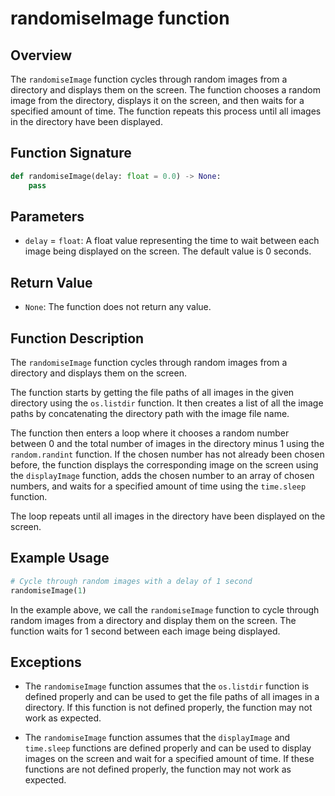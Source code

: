 # randomiseImage function

## Overview

The `randomiseImage` function cycles through random images from a directory and displays them on the screen. The function chooses a random image from the directory, displays it on the screen, and then waits for a specified amount of time. The function repeats this process until all images in the directory have been displayed.

## Function Signature

```py
def randomiseImage(delay: float = 0.0) -> None:
    pass
```

## Parameters

- `delay` = `float`: A float value representing the time to wait between each image being displayed on the screen. The default value is 0 seconds.

## Return Value

- `None`: The function does not return any value.

## Function Description

The `randomiseImage` function cycles through random images from a directory and displays them on the screen.

The function starts by getting the file paths of all images in the given directory using the `os.listdir` function. It then creates a list of all the image paths by concatenating the directory path with the image file name.

The function then enters a loop where it chooses a random number between 0 and the total number of images in the directory minus 1 using the `random.randint` function. If the chosen number has not already been chosen before, the function displays the corresponding image on the screen using the `displayImage` function, adds the chosen number to an array of chosen numbers, and waits for a specified amount of time using the `time.sleep` function.

The loop repeats until all images in the directory have been displayed on the screen.

## Example Usage

```py
# Cycle through random images with a delay of 1 second
randomiseImage(1)
```

In the example above, we call the `randomiseImage` function to cycle through random images from a directory and display them on the screen. The function waits for 1 second between each image being displayed.

## Exceptions

- The `randomiseImage` function assumes that the `os.listdir` function is defined properly and can be used to get the file paths of all images in a directory. If this function is not defined properly, the function may not work as expected.

- The `randomiseImage` function assumes that the `displayImage` and `time.sleep` functions are defined properly and can be used to display images on the screen and wait for a specified amount of time. If these functions are not defined properly, the function may not work as expected.
